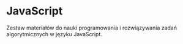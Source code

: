 # JavaScript

Zestaw materiałów do nauki programowania i rozwiązywania zadań algorytmicznych w języku JavaScript.
